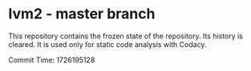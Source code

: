 # lvm2 - master branch

This repository contains the frozen state of the repository.
Its history is cleared. It is used only for static code
analysis with Codacy.

Commit Time: 1726195128